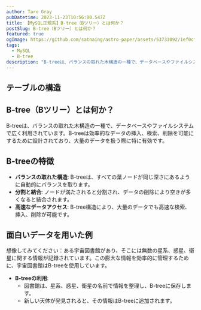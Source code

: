 ```yaml
---
author: Taro Gray
pubDatetime: 2023-11-23T10:56:00.547Z
title: 【MySQL正規系】B-tree（Bツリー）とは何か？
postSlug: B-tree（Bツリー）とは何か？
featured: true
ogImage: https://github.com/satnaing/astro-paper/assets/53733092/1ef0cf03-8137-4d67-ac81-84a032119e3a
tags:
  - MySQL
  - B-tree
description: "B-treeは、バランスの取れた木構造の一種で、データベースやファイルシステムで広く利用されています。B-treeは効率的なデータの挿入、検索、削除を可能にするために設計されており、大量のデータを扱う際に特に有効です。"
---
```


## テーブルの構造

## B-tree（Bツリー）とは何か？

B-treeは、バランスの取れた木構造の一種で、データベースやファイルシステムで広く利用されています。B-treeは効率的なデータの挿入、検索、削除を可能にするために設計されており、大量のデータを扱う際に特に有効です。

## B-treeの特徴

- **バランスの取れた構造**: B-treeは、すべての葉ノードが同じ深さにあるように自動的にバランスを取ります。
- **分割と結合**: ノードが満たされると分割され、データの削除により空きが多くなると結合されます。
- **高速なデータアクセス**: B-tree構造により、大量のデータでも高速な検索、挿入、削除が可能です。

## 面白いデータを用いた例

想像してみてください：ある宇宙図書館があり、そこには無数の星系、惑星、衛星に関する情報が記録されています。この膨大な情報を効率的に管理するために、宇宙図書館はB-treeを使用しています。

- **B-treeの利用**:
  - 図書館は、星系、惑星、衛星の名前で情報を整理し、B-treeに保存します。
  - 新しい天体が発見されると、その情報はB-treeに追加されます。
